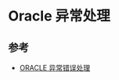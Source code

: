 # Oracle 异常处理

## 参考

- [ORACLE 异常错误处理](https://www.cnblogs.com/soundcode/archive/2012/01/10/2318385.html)
